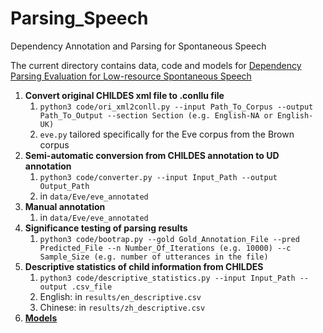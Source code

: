 # Parsing_Speech
Dependency Annotation and Parsing for Spontaneous Speech

The current directory contains data, code and models for [Dependency Parsing Evaluation for Low-resource Spontaneous Speech](https://www.aclweb.org/anthology/2021.adaptnlp-1.16/)

1. **Convert original CHILDES xml file to .conllu file**
   1. ```python3 code/ori_xml2conll.py --input Path_To_Corpus --output Path_To_Output --section Section (e.g. English-NA or English-UK)```
   2. ```eve.py``` tailored specifically for the Eve corpus from the Brown corpus
2. **Semi-automatic conversion from CHILDES annotation to UD annotation**
   1. ```python3 code/converter.py --input Input_Path --output Output_Path```
   2. in ```data/Eve/eve_annotated```
3. **Manual annotation**
   1. in ```data/Eve/eve_annotated```
4. **Significance testing of parsing results**
   1. ```python3 code/bootrap.py --gold Gold_Annotation_File --pred Predicted_File --n Number_Of_Iterations (e.g. 10000) --c Sample_Size (e.g. number of utterances in the file)```
5. **Descriptive statistics of child information from CHILDES**
   1. ```python3 code/descriptive_statistics.py --input Input_Path --output .csv_file```
   2. English: in ```results/en_descriptive.csv```
   3. Chinese: in ```results/zh_descriptive.csv```
6. **[Models](https://drive.google.com/file/d/1jVXeYTjlKuHYW9p0ZgOD-dwY_2J91tIA/view?usp=sharing)**
